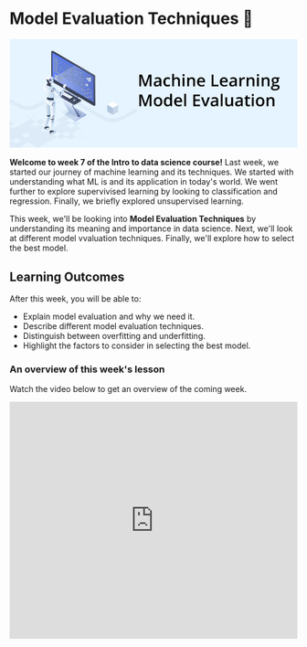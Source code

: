 # Model Evaluation Techniques 📶

![model-evaluation.jpeg](./model-evaluation/model-evaluation/model-evaluation.jpeg)

**Welcome to week 7 of the Intro to data science course!** Last week, we started our journey of machine learning and its techniques. We started with understanding what ML is and its application in today's world. We went further to explore supervivised learning by looking to classification and regression. Finally, we briefly explored unsupervised learning.

This week, we'll be looking into **Model Evaluation Techniques** by understanding its meaning and importance in data science. Next, we'll look at different model vvaluation techniques. Finally, we'll explore how to select the best model.


## Learning Outcomes

After this week, you will be able to:

- Explain model evaluation and why we need it.
- Describe different model evaluation techniques.
- Distinguish between overfitting and underfitting.
- Highlight the factors to consider in selecting the best model.



### An overview of this week's lesson

<aside>

Watch the video below to get an overview of the coming week.

</aside>
<div style="position: relative; padding-bottom: 56.25%; height: 0;"><iframe width="100%" height="415" src="https://www.youtube.com/embed/1GhghjgJTuanORg0" title="Linking your CSS" frameborder="0" allow="accelerometer; autoplay; clipboard-write; encrypted-media; gyroscope; picture-in-picture" allowfullscreen></iframe></div>


